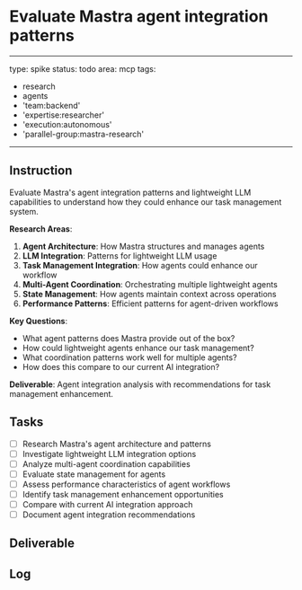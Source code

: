 # Evaluate Mastra agent integration patterns

---
type: spike
status: todo
area: mcp
tags:
  - research
  - agents
  - 'team:backend'
  - 'expertise:researcher'
  - 'execution:autonomous'
  - 'parallel-group:mastra-research'
---


## Instruction
Evaluate Mastra's agent integration patterns and lightweight LLM capabilities to understand how they could enhance our task management system.

**Research Areas**:
1. **Agent Architecture**: How Mastra structures and manages agents
2. **LLM Integration**: Patterns for lightweight LLM usage
3. **Task Management Integration**: How agents could enhance our workflow
4. **Multi-Agent Coordination**: Orchestrating multiple lightweight agents
5. **State Management**: How agents maintain context across operations
6. **Performance Patterns**: Efficient patterns for agent-driven workflows

**Key Questions**:
- What agent patterns does Mastra provide out of the box?
- How could lightweight agents enhance our task management?
- What coordination patterns work well for multiple agents?
- How does this compare to our current AI integration?

**Deliverable**: Agent integration analysis with recommendations for task management enhancement.

## Tasks
- [ ] Research Mastra's agent architecture and patterns
- [ ] Investigate lightweight LLM integration options
- [ ] Analyze multi-agent coordination capabilities
- [ ] Evaluate state management for agents
- [ ] Assess performance characteristics of agent workflows
- [ ] Identify task management enhancement opportunities
- [ ] Compare with current AI integration approach
- [ ] Document agent integration recommendations

## Deliverable

## Log
